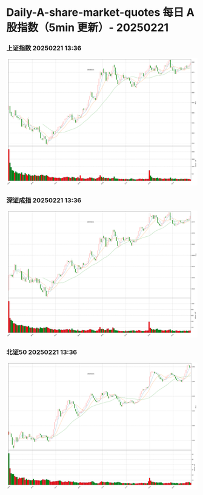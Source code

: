 
# Daily-A-share-market-quotes 每日 A 股指数（5min 更新）- 20250221

### 上证指数 20250221 13:36
![](./fig/2025/2/20250221-sh000001.png)

### 深证成指 20250221 13:36
![](./fig/2025/2/20250221-sz399001.png)

### 北证50 20250221 13:36
![](./fig/2025/2/20250221-bj899050.png)
